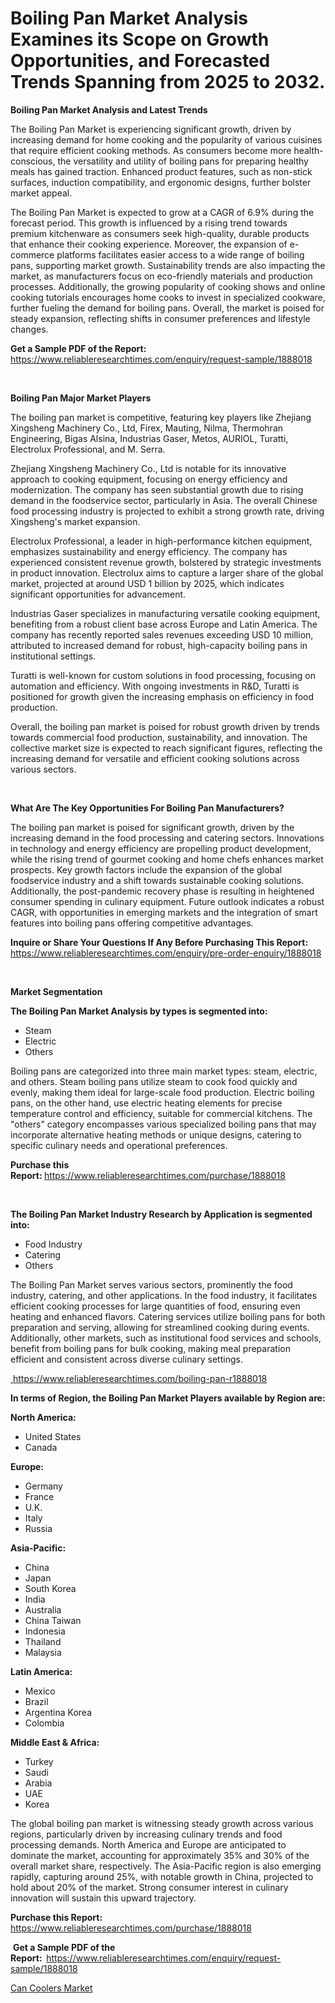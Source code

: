 <p><h1>Boiling Pan Market Analysis Examines its Scope on Growth Opportunities, and Forecasted Trends Spanning from 2025 to 2032.</h1></p><p><strong>Boiling Pan Market Analysis and Latest Trends</strong></p>
<p><p>The Boiling Pan Market is experiencing significant growth, driven by increasing demand for home cooking and the popularity of various cuisines that require efficient cooking methods. As consumers become more health-conscious, the versatility and utility of boiling pans for preparing healthy meals has gained traction. Enhanced product features, such as non-stick surfaces, induction compatibility, and ergonomic designs, further bolster market appeal.</p><p>The Boiling Pan Market is expected to grow at a CAGR of 6.9% during the forecast period. This growth is influenced by a rising trend towards premium kitchenware as consumers seek high-quality, durable products that enhance their cooking experience. Moreover, the expansion of e-commerce platforms facilitates easier access to a wide range of boiling pans, supporting market growth. Sustainability trends are also impacting the market, as manufacturers focus on eco-friendly materials and production processes. Additionally, the growing popularity of cooking shows and online cooking tutorials encourages home cooks to invest in specialized cookware, further fueling the demand for boiling pans. Overall, the market is poised for steady expansion, reflecting shifts in consumer preferences and lifestyle changes.</p></p>
<p><strong>Get a Sample PDF of the Report:&nbsp;</strong> <a href="https://www.reliableresearchtimes.com/enquiry/request-sample/1888018?utm_campaign=2116&utm_medium=2&utm_source=Github&utm_content=ia&utm_term=08022025&utm_id=boiling-pan">https://www.reliableresearchtimes.com/enquiry/request-sample/1888018</a></p>
<p>&nbsp;</p>
<p><strong>Boiling Pan Major Market Players</strong></p>
<p><p>The boiling pan market is competitive, featuring key players like Zhejiang Xingsheng Machinery Co., Ltd, Firex, Mauting, Nilma, Thermohran Engineering, Bigas Alsina, Industrias Gaser, Metos, AURIOL, Turatti, Electrolux Professional, and M. Serra. </p><p>Zhejiang Xingsheng Machinery Co., Ltd is notable for its innovative approach to cooking equipment, focusing on energy efficiency and modernization. The company has seen substantial growth due to rising demand in the foodservice sector, particularly in Asia. The overall Chinese food processing industry is projected to exhibit a strong growth rate, driving Xingsheng's market expansion.</p><p>Electrolux Professional, a leader in high-performance kitchen equipment, emphasizes sustainability and energy efficiency. The company has experienced consistent revenue growth, bolstered by strategic investments in product innovation. Electrolux aims to capture a larger share of the global market, projected at around USD 1 billion by 2025, which indicates significant opportunities for advancement.</p><p>Industrias Gaser specializes in manufacturing versatile cooking equipment, benefiting from a robust client base across Europe and Latin America. The company has recently reported sales revenues exceeding USD 10 million, attributed to increased demand for robust, high-capacity boiling pans in institutional settings.</p><p>Turatti is well-known for custom solutions in food processing, focusing on automation and efficiency. With ongoing investments in R&D, Turatti is positioned for growth given the increasing emphasis on efficiency in food production. </p><p>Overall, the boiling pan market is poised for robust growth driven by trends towards commercial food production, sustainability, and innovation. The collective market size is expected to reach significant figures, reflecting the increasing demand for versatile and efficient cooking solutions across various sectors.</p></p>
<p>&nbsp;</p>
<p><strong>What Are The Key Opportunities For Boiling Pan Manufacturers?</strong></p>
<p><p>The boiling pan market is poised for significant growth, driven by the increasing demand in the food processing and catering sectors. Innovations in technology and energy efficiency are propelling product development, while the rising trend of gourmet cooking and home chefs enhances market prospects. Key growth factors include the expansion of the global foodservice industry and a shift towards sustainable cooking solutions. Additionally, the post-pandemic recovery phase is resulting in heightened consumer spending in culinary equipment. Future outlook indicates a robust CAGR, with opportunities in emerging markets and the integration of smart features into boiling pans offering competitive advantages.</p></p>
<p><strong>Inquire or Share Your Questions If Any Before Purchasing This Report:</strong> <a href="https://www.reliableresearchtimes.com/enquiry/pre-order-enquiry/1888018?utm_campaign=2116&utm_medium=2&utm_source=Github&utm_content=ia&utm_term=08022025&utm_id=boiling-pan">https://www.reliableresearchtimes.com/enquiry/pre-order-enquiry/1888018</a></p>
<p>&nbsp;</p>
<p><strong>Market Segmentation</strong></p>
<p><strong>The Boiling Pan Market Analysis by types is segmented into:</strong></p>
<p><ul><li>Steam</li><li>Electric</li><li>Others</li></ul></p>
<p><p>Boiling pans are categorized into three main market types: steam, electric, and others. Steam boiling pans utilize steam to cook food quickly and evenly, making them ideal for large-scale food production. Electric boiling pans, on the other hand, use electric heating elements for precise temperature control and efficiency, suitable for commercial kitchens. The "others" category encompasses various specialized boiling pans that may incorporate alternative heating methods or unique designs, catering to specific culinary needs and operational preferences.</p></p>
<p><strong>Purchase this Report:&nbsp;</strong><a href="https://www.reliableresearchtimes.com/purchase/1888018?utm_campaign=2116&utm_medium=2&utm_source=Github&utm_content=ia&utm_term=08022025&utm_id=boiling-pan">https://www.reliableresearchtimes.com/purchase/1888018</a></p>
<p>&nbsp;</p>
<p><strong>The Boiling Pan Market Industry Research by Application is segmented into:</strong></p>
<p><ul><li>Food Industry</li><li>Catering</li><li>Others</li></ul></p>
<p><p>The Boiling Pan Market serves various sectors, prominently the food industry, catering, and other applications. In the food industry, it facilitates efficient cooking processes for large quantities of food, ensuring even heating and enhanced flavors. Catering services utilize boiling pans for both preparation and serving, allowing for streamlined cooking during events. Additionally, other markets, such as institutional food services and schools, benefit from boiling pans for bulk cooking, making meal preparation efficient and consistent across diverse culinary settings.</p></p>
<p><a href="https://www.reliableresearchtimes.com/boiling-pan-r1888018?utm_campaign=2116&utm_medium=2&utm_source=Github&utm_content=ia&utm_term=08022025&utm_id=boiling-pan">&nbsp;https://www.reliableresearchtimes.com/boiling-pan-r1888018</a></p>
<p><strong>In terms of Region, the Boiling Pan Market Players available by Region are:</strong></p>
<p>
    <p> <strong> North America: </strong>
        <ul>
            <li>United States</li>
            <li>Canada</li>
        </ul>
        </p> 
    <p> <strong> Europe: </strong>
        <ul>
            <li>Germany</li>
            <li>France</li>
            <li>U.K.</li>
            <li>Italy</li>
            <li>Russia</li>
        </ul>
        </p> 
    <p> <strong> Asia-Pacific: </strong>
        <ul>
            <li>China</li>
            <li>Japan</li>
            <li>South Korea</li>
            <li>India</li>
            <li>Australia</li>
            <li>China Taiwan</li>
            <li>Indonesia</li>
            <li>Thailand</li>
            <li>Malaysia</li>
        </ul>
        </p> 
    <p> <strong> Latin America: </strong>
        <ul>
            <li>Mexico</li>
            <li>Brazil</li>
            <li>Argentina Korea</li>
            <li>Colombia</li>
        </ul>
        </p> 
    <p> <strong> Middle East & Africa: </strong>
        <ul>
            <li>Turkey</li>
            <li>Saudi</li>
            <li>Arabia</li>
            <li>UAE</li>
            <li>Korea</li>
        </ul>
    </p>
    </p>
<p><p>The global boiling pan market is witnessing steady growth across various regions, particularly driven by increasing culinary trends and food processing demands. North America and Europe are anticipated to dominate the market, accounting for approximately 35% and 30% of the overall market share, respectively. The Asia-Pacific region is also emerging rapidly, capturing around 25%, with notable growth in China, projected to hold about 20% of the market. Strong consumer interest in culinary innovation will sustain this upward trajectory.</p></p>
<p><strong>Purchase this Report: </strong><a href="https://www.reliableresearchtimes.com/purchase/1888018?utm_campaign=2116&utm_medium=2&utm_source=Github&utm_content=ia&utm_term=08022025&utm_id=boiling-pan">https://www.reliableresearchtimes.com/purchase/1888018</a></p>
<p>&nbsp;<strong>Get a Sample PDF of the Report:&nbsp;&nbsp;</strong><a href="https://www.reliableresearchtimes.com/enquiry/request-sample/1888018?utm_campaign=2116&utm_medium=2&utm_source=Github&utm_content=ia&utm_term=08022025&utm_id=boiling-pan">https://www.reliableresearchtimes.com/enquiry/request-sample/1888018</a></p>
<p><strong></strong></p>
<p><p><a href="https://github.com/arionmp/Market-Research-Report-List-5/blob/main/can-coolers-market.md?utm_campaign=2116&utm_medium=2&utm_source=Github&utm_content=ia&utm_term=08022025&utm_id=boiling-pan">Can Coolers Market</a></p></p>